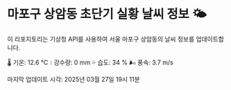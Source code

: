 
# 마포구 상암동 초단기 실황 날씨 정보 🌤️

이 리포지토리는 기상청 API를 사용하여 서울 마포구 상암동의 날씨 정보를 업데이트합니다. 

🌡️ 기온: 12.6 ℃
💧 강수량: 0 mm
💦 습도: 34 %
🌬️ 풍속: 3.7 m/s

마지막 업데이트 시각: 2025년 03월 27일 19시 11분    
